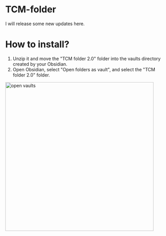 # TCM-folder
I will release some new updates here.

# How to install?
1. Unzip it and move the "TCM folder 2.0" folder into the vaults directory created by your Obsidian.
2. Open Obsidian, select "Open folders as vault", and select the "TCM folder 2.0" folder.
<img width="464" alt="open vaults" src="https://github.com/user-attachments/assets/e8ab7546-1f02-4853-b671-63b043ae6633" />
